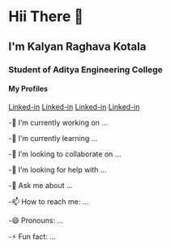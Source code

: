 # Hii There 👋

## I'm Kalyan Raghava Kotala
### Student of Aditya Engineering College

#### My  Profiles
[Linked-in](https://www.linkedin.com/in/kalyan-raghava-kotala/)
[Linked-in](https://www.linkedin.com/in/kalyan-raghava-kotala/)
[Linked-in](https://www.linkedin.com/in/kalyan-raghava-kotala/)
[Linked-in](https://www.linkedin.com/in/kalyan-raghava-kotala/)

-🔭 I’m currently working on ...

-🌱 I’m currently learning ...

-👯 I’m looking to collaborate on ...

-🤔 I’m looking for help with ...

-💬 Ask me about ...

-📫 How to reach me: ...

-😄 Pronouns: ...

-⚡ Fun fact: ...
